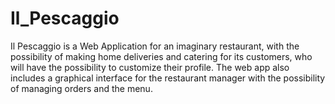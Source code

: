 # Il_Pescaggio
Il Pescaggio is a Web Application for an imaginary restaurant, with the possibility of making home deliveries and catering for its customers, who will have the possibility to customize their profile. The web app also includes a graphical interface for the restaurant manager with the possibility of managing orders and the menu.

